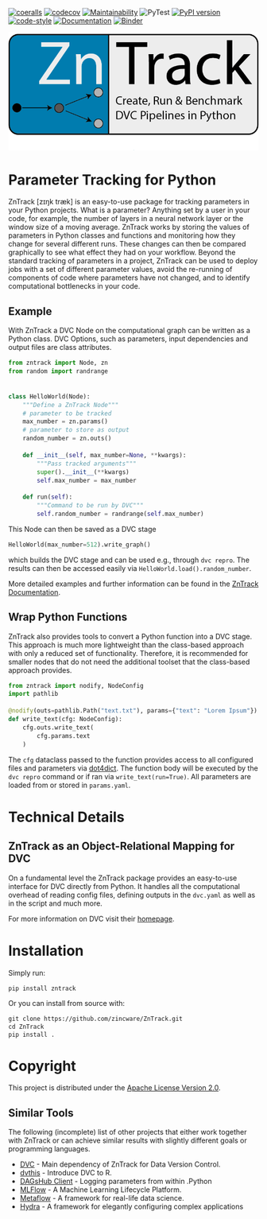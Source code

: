 [![coeralls](https://coveralls.io/repos/github/zincware/ZnTrack/badge.svg)](https://coveralls.io/github/zincware/ZnTrack)
[![codecov](https://codecov.io/gh/zincware/ZnTrack/branch/main/graph/badge.svg?token=ZQ67FXN1IT)](https://codecov.io/gh/zincware/ZnTrack)
[![Maintainability](https://api.codeclimate.com/v1/badges/f25e119bbd5d5ec74e2c/maintainability)](https://codeclimate.com/github/zincware/ZnTrack/maintainability)
![PyTest](https://github.com/zincware/ZnTrack/actions/workflows/pytest.yaml/badge.svg)
[![PyPI version](https://badge.fury.io/py/zntrack.svg)](https://badge.fury.io/py/zntrack)
[![code-style](https://img.shields.io/badge/code%20style-black-black)](https://github.com/psf/black/)
[![Documentation](https://readthedocs.org/projects/zntrack/badge/?version=latest)](https://zntrack.readthedocs.io/en/latest/?badge=latest)
[![Binder](https://mybinder.org/badge_logo.svg)](https://mybinder.org/v2/gh/zincware/ZnTrack/HEAD)

![Logo](https://raw.githubusercontent.com/zincware/ZnTrack/main/docs/source/img/zntrack.png)

# Parameter Tracking for Python

ZnTrack [zɪŋk træk] is an easy-to-use package for tracking parameters in your Python
projects.
What is a parameter? Anything set by a user in your code, for example, the number of
layers in a neural network layer or the window size of a moving average.
ZnTrack works by storing the values of parameters in Python classes and functions and
monitoring how they change for several different runs.
These changes can then be compared graphically to see what effect they had on your
workflow.
Beyond the standard tracking of parameters in a project, ZnTrack can be used to deploy
jobs with a set of different parameter values, avoid the re-running of components of code
where parameters have not changed, and to identify computational bottlenecks in your
code.

## Example

With ZnTrack a DVC Node on the computational graph can be written as a Python class.
DVC Options, such as parameters, input dependencies and output files are class attributes.

````python
from zntrack import Node, zn
from random import randrange


class HelloWorld(Node):
    """Define a ZnTrack Node"""
    # parameter to be tracked
    max_number = zn.params()
    # parameter to store as output
    random_number = zn.outs()

    def __init__(self, max_number=None, **kwargs):
        """Pass tracked arguments"""
        super().__init__(**kwargs)
        self.max_number = max_number

    def run(self):
        """Command to be run by DVC"""
        self.random_number = randrange(self.max_number)
````


This Node can then be saved as a DVC stage

````python
HelloWorld(max_number=512).write_graph()
````    

which builds the DVC stage and can be used e.g., through `dvc repro`.
The results can then be accessed easily via `HelloWorld.load().random_number`.

More detailed examples and further information can be found in the [ZnTrack Documentation](https://zntrack.readthedocs.io/en/latest/).

## Wrap Python Functions
ZnTrack also provides tools to convert a Python function into a DVC stage.
This approach is much more lightweight than the class-based approach with only a reduced set of functionality.
Therefore, it is recommended for smaller nodes that do not need the additional toolset that the class-based approach provides.

````python
from zntrack import nodify, NodeConfig
import pathlib

@nodify(outs=pathlib.Path("text.txt"), params={"text": "Lorem Ipsum"})
def write_text(cfg: NodeConfig):
    cfg.outs.write_text(
        cfg.params.text
    )
````

The ``cfg`` dataclass passed to the function provides access to all configured files
and parameters via [dot4dict](https://github.com/zincware/dot4dict). The function body
will be executed by the ``dvc repro`` command or if ran via `write_text(run=True)`.
All parameters are loaded from or stored in ``params.yaml``.

# Technical Details


## ZnTrack as an Object-Relational Mapping for DVC

On a fundamental level the ZnTrack package provides an easy-to-use interface for DVC directly from Python.
It handles all the computational overhead of reading config files, defining outputs in the `dvc.yaml` as well as in the script and much more.

For more information on DVC visit their [homepage](https://dvc.org/doc).


Installation
============

Simply run:

````shell
pip install zntrack
```` 

Or you can install from source with:

````shell
git clone https://github.com/zincware/ZnTrack.git
cd ZnTrack
pip install .
````

Copyright
=========

This project is distributed under the [Apache License Version 2.0](https://github.com/zincware/ZnTrack/blob/main/LICENSE).

## Similar Tools
The following (incomplete) list of other projects that either work together with ZnTrack or can achieve similar results with slightly different goals or programming languages.

- [DVC](https://dvc.org/) - Main dependency of ZnTrack for Data Version Control.
- [dvthis](https://github.com/jcpsantiago/dvthis) - Introduce DVC to R.
- [DAGsHub Client](https://github.com/DAGsHub/client) - Logging parameters from within .Python 
- [MLFlow](https://mlflow.org/) - A Machine Learning Lifecycle Platform.
- [Metaflow](https://metaflow.org/) - A framework for real-life data science.
- [Hydra](https://hydra.cc/) - A framework for elegantly configuring complex applications
